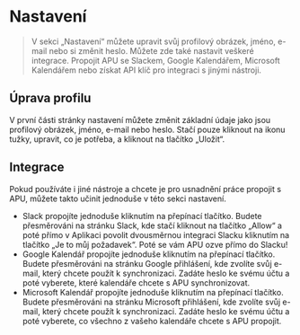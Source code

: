 # Nastavení

> V sekci „Nastavení“ můžete upravit svůj profilový obrázek, jméno, e-mail nebo si změnit heslo. Můžete zde také nastavit veškeré integrace. Propojit APU se Slackem, Google Kalendářem, Microsoft Kalendářem nebo získat API klíč pro integraci s jinými nástroji.

## Úprava profilu

V první části stránky nastavení můžete změnit základní údaje jako jsou profilový obrázek, jméno, e-mail nebo heslo. Stačí pouze kliknout na ikonu tužky, upravit, co je potřeba, a kliknout na tlačítko „Uložit“.

## Integrace

Pokud používáte i jiné nástroje a chcete je pro usnadnění práce propojit s APU, můžete takto učinit jednoduše v této sekci nastavení.

- Slack propojíte jednoduše kliknutím na přepínací tlačítko. Budete přesměrováni na stránku Slack, kde stačí kliknout na tlačítko „Allow“ a poté přímo v Aplikaci povolit dvousměrnou integraci Slacku kliknutím na tlačítko „Je to můj požadavek“. Poté se vám APU ozve přímo do Slacku!
- Google Kalendář propojíte jednoduše kliknutím na přepínací tlačítko. Budete přesměrováni na stránku Google přihlášení, kde zvolíte svůj e-mail, který chcete použít k synchronizaci. Zadáte heslo ke svému účtu a poté vyberete, které kalendáře chcete s APU synchronizovat.
- Microsoft Kalendář propojíte jednoduše kliknutím na přepínací tlačítko. Budete přesměrováni na stránku Microsoft přihlášení, kde zvolíte svůj e-mail, který chcete použít k synchronizaci. Zadáte heslo ke svému účtu a poté vyberete, co všechno z vašeho kalendáře chcete s APU propojit.
